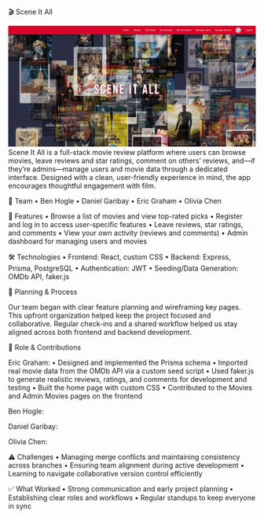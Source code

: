 🎬 Scene It All

![Home Page Screenshot](./assets/homepage.png)
Scene It All is a full-stack movie review platform where users can browse movies, leave reviews and star ratings, comment on others’ reviews, and—if they’re admins—manage users and movie data through a dedicated interface. Designed with a clean, user-friendly experience in mind, the app encourages thoughtful engagement with film.

👥 Team
	•	Ben Hogle
	•	Daniel Garibay
	•	Eric Graham
	•	Olivia Chen

🚀 Features
	•	Browse a list of movies and view top-rated picks
	•	Register and log in to access user-specific features
	•	Leave reviews, star ratings, and comments
	•	View your own activity (reviews and comments)
	•	Admin dashboard for managing users and movies

🛠️ Technologies
	•	Frontend: React, custom CSS
	•	Backend: Express, Prisma, PostgreSQL
	•	Authentication: JWT
	•	Seeding/Data Generation: OMDb API, faker.js

📌 Planning & Process

Our team began with clear feature planning and wireframing key pages. This upfront organization helped keep the project focused and collaborative. Regular check-ins and a shared workflow helped us stay aligned across both frontend and backend development.

👤 Role & Contributions

Eric Graham: 
	•	Designed and implemented the Prisma schema
	•	Imported real movie data from the OMDb API via a custom seed script
	•	Used faker.js to generate realistic reviews, ratings, and comments for development and testing
	•	Built the home page with custom CSS
	•	Contributed to the Movies and Admin Movies pages on the frontend

 Ben Hogle:

 Daniel Garibay:

 Olivia Chen:
 

⚠️ Challenges
	•	Managing merge conflicts and maintaining consistency across branches
	•	Ensuring team alignment during active development
	•	Learning to navigate collaborative version control efficiently

✅ What Worked
	•	Strong communication and early project planning
	•	Establishing clear roles and workflows
	•	Regular standups to keep everyone in sync
